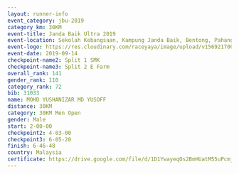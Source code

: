 ```yaml
---
layout: runner-info 
event_category: jbu-2019 
category_km: 30KM 
event-title: Janda Baik Ultra 2019 
event-location: Sekolah Kebangsaan, Kampung Janda Baik, Bentong, Pahang, Malaysia 
event-logo: https://res.cloudinary.com/raceyaya/image/upload/v1569217009/logo/janda-baik_vch1pc.jpg 
event-date: 2019-09-14 
checkpoint-name2: Split 1 SMK 
checkpoint-name3: Split 2 E Farm 
overall_rank: 141
gender_rank: 110
category_rank: 72
bib: 31033
name: MOHD YUSHANIZAR MD YUSOFF
distance: 30KM
category: 30KM Men Open
gender: Male
start: 2-00-00
checkpoint2: 4-03-00
checkpoint3: 6-05-20
finish: 6-46-48
country: Malaysia
certificate: https://drive.google.com/file/d/1D1YwayeqOs2BmHUatM55uPcmjyt90yO7/view?usp=sharing
---
```

